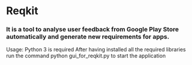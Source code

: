 # Reqkit

### It is a tool to analyse user feedback from Google Play Store automatically and generate new requirements for apps.

Usage:
Python 3 is required
After having installed all the required libraries run the command python gui_for_reqkit.py to start the application

